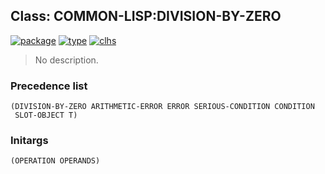 ## Class: COMMON-LISP:DIVISION-BY-ZERO
[![package](https://img.shields.io/badge/Package-COMMON--LISP-5f9ea0.svg?style=social&colorA=999999)](../) [![type](https://img.shields.io/badge/Type-Class-5f9ea0.svg?style=social&colorA=999999)](../#class) [![clhs](https://img.shields.io/badge/CLHS-DIVISION--BY--ZERO-5f9ea0.svg?style=social&colorA=999999)](http://www.lispworks.com/documentation/HyperSpec/Body/e_divisi.htm) 

> No description.

### Precedence list
```
(DIVISION-BY-ZERO ARITHMETIC-ERROR ERROR SERIOUS-CONDITION CONDITION
 SLOT-OBJECT T)
```
### Initargs
```
(OPERATION OPERANDS)
```
